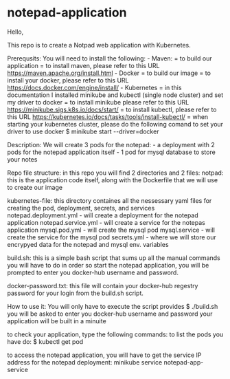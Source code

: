 # notepad-application

Hello,

This repo is to create a Notpad web application with Kubernetes.

Prerequsits:
You will need to install the following:
    - Maven:
        = to build our application
        = to install maven, please refer to this URL https://maven.apache.org/install.html
    - Docker
        = to build our image
        = to install your docker, please refer to this URL https://docs.docker.com/engine/install/
    - Kubernetes
        = in this documentation I installed minikube and kubectl (single node cluster) and set my driver to docker
        = to install minikube please refer to this URL https://minikube.sigs.k8s.io/docs/start/
        = to install kubectl, please refer to this URL https://kubernetes.io/docs/tasks/tools/install-kubectl/
        = when starting your kubernetes cluster, please do the following comand to set your driver to use docker
          $ minikube start --driver=docker

Description:
We will create 3 pods for the notepad:
    - a deployment with 2 pods for the notepad application itself
    - 1 pod for mysql database to store your notes

Repo file structure:
in this repo you will find 2 directories and 2 files:
notpad:
this is the application code itself, along with the Dockerfile that we will use to create our image

kubernetes-file:
this directory containes all the nessessary yaml files for creating the pod, deployment, secrets, and services
notepad.deployment.yml - will create a deployment for the notepad application
notepad.service.yml - will create a service for the notepas application
mysql.pod.yml - will create the mysql pod
mysql.service - will create the service for the mysql pod
secrets.yml - where we will store our encrypyed data for the notepad and mysql env. variables

build.sh:
this is a simple bash script that sums up all the manual commands you will have to do in order so start the notepad application, you will be prompted to enter you docker-hub username and password.

docker-password.txt:
this file will contain your docker-hub regestry password for your login from the build.sh script.

How to use it:
You will only have to execute the script provides
$ ./build.sh
you will be asked to enter you docker-hub username and password
your application will be built in a minuite

to check your application, type the following commands:
to list the pods you have do:
$ kubectl get pod

to access the notepad application, you will have to get the service IP address for the notepad deployment:
minikube service notepad-app-service